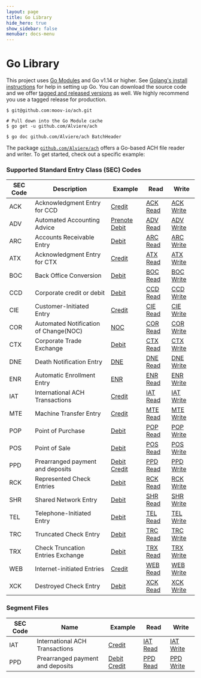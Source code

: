 ```yaml
---
layout: page
title: Go Library
hide_hero: true
show_sidebar: false
menubar: docs-menu
---
```


# Go Library

This project uses [Go Modules](https://github.com/golang/go/wiki/Modules) and Go v1.14 or higher. See [Golang's install instructions](https://golang.org/doc/install) for help in setting up Go. You can download the source code and we offer [tagged and released versions](https://github.com/Alviere/ach/releases/latest) as well. We highly recommend you use a tagged release for production.

```
$ git@github.com:moov-io/ach.git

# Pull down into the Go Module cache
$ go get -u github.com/Alviere/ach

$ go doc github.com/Alviere/ach BatchHeader
```

The package [`github.com/Alviere/ach`](https://pkg.go.dev/github.com/Alviere/ach) offers a Go-based ACH file reader and writer. To get started, check out a specific example:

### Supported Standard Entry Class (SEC) Codes

| SEC Code | Description                                  | Example                                  | Read                | Write                                            |
|----------|---------------------------------------|------------------------------------------|-----------------------------------|------------------------------------|
| ACK      | Acknowledgment Entry for CCD          | [Credit](https://github.com/Alviere/ach/blob/master/test/ach-ack-read/ack-read.ach) | [ACK Read](https://pkg.go.dev/github.com/Alviere/ach/examples#example-package-AckRead) | [ACK Write](https://pkg.go.dev/github.com/Alviere/ach/examples#example-package-AckWrite) |
| ADV      | Automated Accounting Advice           | [Prenote Debit](https://github.com/Alviere/ach/blob/master/test/ach-adv-read/adv-read.ach) | [ADV Read](https://pkg.go.dev/github.com/Alviere/ach/examples#example-package-AdvRead) | [ADV Write](https://pkg.go.dev/github.com/Alviere/ach/examples#example-package-AdvWrite) |
| ARC      | Accounts Receivable Entry             | [Debit](https://github.com/Alviere/ach/blob/master/test/ach-arc-read/arc-debit.ach) | [ARC Read](https://pkg.go.dev/github.com/Alviere/ach/examples#example-package-ArcReadDebit) | [ARC Write](https://pkg.go.dev/github.com/Alviere/ach/examples#example-package-ArcWriteDebit) |
| ATX      | Acknowledgment Entry for CTX          | [Credit](https://github.com/Alviere/ach/blob/master/test/ach-atx-read/atx-read.ach)  | [ATX Read](https://pkg.go.dev/github.com/Alviere/ach/examples#example-package-AtxRead) | [ATX Write](https://pkg.go.dev/github.com/Alviere/ach/examples#example-package-AtxWrite) |
| BOC      | Back Office Conversion                | [Debit](https://github.com/Alviere/ach/blob/master/test/ach-boc-read/boc-debit.ach) | [BOC Read](https://pkg.go.dev/github.com/Alviere/ach/examples#example-package-BocReadDebit) | [BOC Write](https://pkg.go.dev/github.com/Alviere/ach/examples#example-package-BocWriteDebit) |
| CCD      | Corporate credit or debit             | [Debit](https://github.com/Alviere/ach/blob/master/test/ach-ccd-read/ccd-debit.ach) | [CCD Read](https://pkg.go.dev/github.com/Alviere/ach/examples#example-package-CcdReadDebit) | [CCD Write](https://pkg.go.dev/github.com/Alviere/ach/examples#example-package-CcdWriteDebit) |
| CIE      | Customer-Initiated Entry              | [Credit](https://github.com/Alviere/ach/blob/master/test/ach-cie-read/cie-credit.ach) | [CIE Read](https://pkg.go.dev/github.com/Alviere/ach/examples#example-package-CieRead) | [CIE Write](https://pkg.go.dev/github.com/Alviere/ach/examples#example-package-CieWrite) |
| COR      | Automated Notification of Change(NOC) | [NOC](https://github.com/Alviere/ach/blob/master/test/ach-cor-read/cor-read.ach)   | [COR Read](https://pkg.go.dev/github.com/Alviere/ach/examples#example-package-CorReadCredit) | [COR Write](https://pkg.go.dev/github.com/Alviere/ach/examples#example-package-CorWriteCredit) |
| CTX      | Corporate Trade Exchange              | [Debit](https://github.com/Alviere/ach/blob/master/test/ach-ctx-read/ctx-debit.ach) | [CTX Read](https://pkg.go.dev/github.com/Alviere/ach/examples#example-package-CtxReadDebit) | [CTX Write](https://pkg.go.dev/github.com/Alviere/ach/examples#example-package-CtxWriteDebit) |
| DNE      | Death Notification Entry              | [DNE](https://github.com/Alviere/ach/blob/master/test/ach-dne-read/dne-read.ach)   | [DNE Read](https://pkg.go.dev/github.com/Alviere/ach/examples#example-package-DneRead) | [DNE Write](https://pkg.go.dev/github.com/Alviere/ach/examples#example-package-DneWrite) |
| ENR      | Automatic Enrollment Entry            | [ENR](https://github.com/Alviere/ach/blob/master/test/ach-enr-read/enr-read.ach)   | [ENR Read](https://pkg.go.dev/github.com/Alviere/ach/examples#example-package-EnrRead) | [ENR Write](https://pkg.go.dev/github.com/Alviere/ach/examples#example-package-EnrWrite) |
| IAT      | International ACH Transactions        | [Credit](https://github.com/Alviere/ach/blob/master/test/ach-iat-read/iat-credit.ach) | [IAT Read](https://pkg.go.dev/github.com/Alviere/ach/examples#example-package-IatReadMixedCreditDebit) | [IAT Write](https://pkg.go.dev/github.com/Alviere/ach/examples#example-package-IatWriteMixedCreditDebit) |
| MTE      | Machine Transfer Entry                | [Credit](https://github.com/Alviere/ach/blob/master/test/ach-mte-read/mte-read.ach)   | [MTE Read](https://pkg.go.dev/github.com/Alviere/ach/examples#example-package-MteReadDebit) | [MTE Write](https://pkg.go.dev/github.com/Alviere/ach/examples#example-package-MteWriteDebit) |
| POP      | Point of Purchase                     | [Debit](https://github.com/Alviere/ach/blob/master/test/ach-pop-read/pop-debit.ach) | [POP Read](https://pkg.go.dev/github.com/Alviere/ach/examples#example-package-PopReadDebit) | [POP Write](https://pkg.go.dev/github.com/Alviere/ach/examples#example-package-PopWriteDebit) |
| POS      | Point of Sale                         | [Debit](https://github.com/Alviere/ach/blob/master/test/ach-pos-read/pos-debit.ach) | [POS Read](https://pkg.go.dev/github.com/Alviere/ach/examples#example-package-PosReadDebit) | [POS Write](https://pkg.go.dev/github.com/Alviere/ach/examples#example-package-PosWriteDebit) |
| PPD      | Prearranged payment and deposits      | [Debit](https://github.com/Alviere/ach/blob/master/test/ach-ppd-read/ppd-debit.ach) [Credit](https://github.com/Alviere/ach/blob/master/test/ach-ppd-read/ppd-credit.ach) | [PPD Read](https://pkg.go.dev/github.com/Alviere/ach/examples#example-package-PpdReadCredit) | [PPD Write](https://pkg.go.dev/github.com/Alviere/ach/examples#example-package-PpdWriteCredit) |
| RCK      | Represented Check Entries             | [Debit](https://github.com/Alviere/ach/blob/master/test/ach-rck-read/rck-debit.ach) | [RCK Read](https://pkg.go.dev/github.com/Alviere/ach/examples#example-package-RckReadDebit) | [RCK Write](https://pkg.go.dev/github.com/Alviere/ach/examples#example-package-RckWriteDebit) |
| SHR      | Shared Network Entry                  | [Debit](https://github.com/Alviere/ach/blob/master/test/ach-shr-read/shr-debit.ach) | [SHR Read](https://pkg.go.dev/github.com/Alviere/ach/examples#example-package-ShrReadDebit) | [SHR Write](https://pkg.go.dev/github.com/Alviere/ach/examples#example-package-ShrWrite) |
| TEL      | Telephone-Initiated Entry             | [Debit](https://github.com/Alviere/ach/blob/master/test/ach-tel-read/tel-debit.ach) | [TEL Read](https://pkg.go.dev/github.com/Alviere/ach/examples#example-package-TelReadDebit) | [TEL Write](https://pkg.go.dev/github.com/Alviere/ach/examples#example-package-TelWriteDebit) |
| TRC      | Truncated Check Entry                 | [Debit](https://github.com/Alviere/ach/blob/master/test/ach-trc-read/trc-debit.ach) | [TRC Read](https://pkg.go.dev/github.com/Alviere/ach/examples#example-package-TrcReadDebit) | [TRC Write](https://pkg.go.dev/github.com/Alviere/ach/examples#example-package-TrcWriteDebit) |
| TRX      | Check Truncation Entries Exchange     | [Debit](https://github.com/Alviere/ach/blob/master/test/ach-trx-read/trx-debit.ach) | [TRX Read](https://pkg.go.dev/github.com/Alviere/ach/examples#example-package-TrxReadDebit) | [TRX Write](https://pkg.go.dev/github.com/Alviere/ach/examples#example-package-TrxWriteDebit) |
| WEB      | Internet-initiated Entries            | [Credit](https://github.com/Alviere/ach/blob/master/test/ach-web-read/web-credit.ach) | [WEB Read](https://pkg.go.dev/github.com/Alviere/ach/examples#example-package-WebReadCredit) | [WEB Write](https://pkg.go.dev/github.com/Alviere/ach/examples#example-package-WebWriteCredit) |
| XCK      | Destroyed Check Entry                 | [Debit](https://github.com/Alviere/ach/blob/master/test/ach-xck-read/xck-debit.ach)  | [XCK Read](https://pkg.go.dev/github.com/Alviere/ach/examples#example-package-XckReadDebit) | [XCK Write](https://pkg.go.dev/github.com/Alviere/ach/examples#example-package-XckWriteDebit) |

### Segment Files

| SEC Code | Name                                  | Example                                  | Read                | Write                                            |
|----------|---------------------------------------|------------------------------------------|-----------------------------------|------------------------------------|
| IAT      | International ACH Transactions        | [Credit](https://github.com/Alviere/ach/blob/master/test/ach-iat-read/iat-credit.ach) | [IAT Read](https://pkg.go.dev/github.com/Alviere/ach/examples#example-package-IatReadMixedCreditDebit) | [IAT Write](https://pkg.go.dev/github.com/Alviere/ach/examples#example-package-IatWriteMixedCreditDebit) |
| PPD      | Prearranged payment and deposits      | [Debit](https://github.com/Alviere/ach/blob/master/test/ach-ppd-read/ppd-debit.ach) [Credit](https://github.com/Alviere/ach/blob/master/test/ach-ppd-read/ppd-credit.ach) | [PPD Read](https://pkg.go.dev/github.com/Alviere/ach/examples#example-package-PpdReadSegmentFile) | [PPD Write](https://pkg.go.dev/github.com/Alviere/ach/examples#example-package-PpdWriteSegmentFile) |